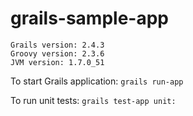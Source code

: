 # grails-sample-app

```
Grails version: 2.4.3
Groovy version: 2.3.6
JVM version: 1.7.0_51
```

To start Grails application:
`grails run-app`

To run unit tests:
`grails test-app unit:`